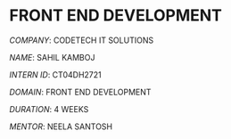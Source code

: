 # FRONT END DEVELOPMENT 

*COMPANY*: CODETECH IT SOLUTIONS

*NAME*: SAHIL KAMBOJ

*INTERN ID*: CT04DH2721

*DOMAIN*: FRONT END DEVELOPMENT

*DURATION*: 4 WEEKS

*MENTOR*: NEELA SANTOSH

